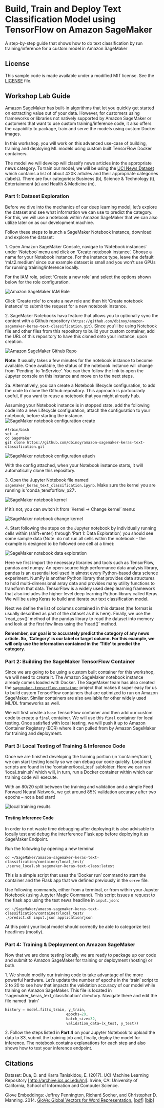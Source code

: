 # Build, Train and Deploy Text Classification Model using TensorFlow on Amazon SageMaker
 A step-by-step guide that shows how to do text classification by run training/inference for a custom model in Amazon SageMaker

## License
This sample code is made available under a modified MIT license. See the [LICENSE](LICENSE) file.


## Workshop Lab Guide

Amazon SageMaker has built-in algorithms that let you quickly get started on extracting value out of your data. However, for customers using frameworks or libraries not natively supported by Amazon SageMaker or customers that want to use custom training/inference code, it also offers the capability to package, train and serve the models using custom Docker images.

In this workshop, you will work on this advanced use-case of building, training and deploying ML models using custom built TensorFlow Docker containers.

The model we will develop will classify news articles into the appropriate news category. To train our model, we will be using the [UCI News Dataset](https://archive.ics.uci.edu/ml/datasets/News+Aggregator) which contains a list of about 420K articles and their appropriate categories (labels). There are four categories: Business (b), Science & Technology (t), Entertainment (e) and Health & Medicine (m).

### Part 1: Dataset Exploration

Before we dive into the mechanics of our deep learning model, let’s explore the dataset and see what information we can use to predict the category. For this, we will use a notebook within Amazon SageMaker that we can also utilize later on as our development machine.

Follow these steps to launch a SageMaker Notebook Instance, download and explore the dataset:

1\.	Open Amazon SageMaker Console, navigae to ‘Notebook instances‘ under ‘Noteboo‘ menu and click on ‘Create notebook instance’. Choose a name for your Notebook instance. For the instance type, leave the default ‘ml.t2.medium’ since our example dataset is small and you won’t use GPUs for running training/inference locally.

For the IAM role, select ‘Create a new role’ and select the options shown below for the role configuration.

![Amazon SageMaker IAM Role](/images/sm-keras-1.png)

Click ‘Create role’ to create a new role and then hit ‘Create notebook instance’ to submit the request for a new notebook instance.

2\. SageMaker Notebooks hava feature that allows you to optionally sync the content with a Github repository (`https://github.com/dbinoy/amazon-sagemaker-keras-text-classification.git`). Since you'll be using Notebook file and other files from this repository to build your custom container, add the URL of this repository to have this cloned onto your instance, upon creation.


![Amazon SageMaker Github Repo](/images/sm-keras-2.png)


**Note:** It usually takes a few minutes for the notebook instance to become available. Once available, the status of the notebook instance will change from ‘Pending’ to ‘InService’. You can then follow the link to open the Jupyter console on this instance and move on to the next steps.

2a\. Alternatively, you can create a Notebook lifecycle configuration, to add the code to clone the Github repository. This approach is partocularly useful, if you want to reuse a notebook that you might already hub.

Assuming your Notebook instance is in stopped state, add the following code into a new Lifecycle configuration, attach the configuration to your notebook, before starting the instance.
![SageMaker notebook configuration create](/images/sm-keras-2a.png)


```
#!/bin/bash
set -e
cd SageMaker
git clone https://github.com/dbinoy/amazon-sagemaker-keras-text-classification.git

```

![SageMaker notebook configuration attach](/images/sm-keras-2b.png)

With the config attached, when your Notebook instance starts, it will automatically clone this repository.


3\.	Open the Jupyter Notebook file named `sagemaker_keras_text_classification.ipynb`. Make sure the kernel you are running is ‘conda_tensforflow_p27’.

![SageMaker notebook kernel](/images/sm-keras-3.png)

If it’s not, you can switch it from ‘Kernel -> Change kernel’ menu:

![SageMaker notebook change kernel](/images/sm-keras-4.png)


4\.	Start following the steps on the Jupyter notebook by individually running cells within (shift+enter) through ‘Part 1: Data Exploration’, you should see some sample data (Note: do not run all cells within the notebook – the example is designed to be followed one cell at a time):

![SageMaker notebook data exploration](/images/sm-keras-5.png)

Here we first import the necessary libraries and tools such as TensorFlow, pandas and numpy. An open-source high performance data analysis library, pandas is an essential tool used in almost every Python-based data science experiment. NumPy is another Python library that provides data structures to hold multi-dimensional array data and provides many utility functions to transform that data. TensorFlow is a widely used deep learning framework that also includes the higher-level deep learning Python library called Keras. We will be using Keras to build and iterate our text classification model.

Next we define the list of columns contained in this dataset (the format is usually described as part of the dataset as it is here). Finally, we use the ‘read_csv()’ method of the pandas library to read the dataset into memory and look at the first few lines using the ‘head()’ method.

**Remember, our goal is to accurately predict the category of any news article. So, ‘Category’ is our label or target column. For this example, we will only use the information contained in the ‘Title’ to predict the category.**

### Part 2: Building the SageMaker TensorFlow Container

Since we are going to be using a custom built container for this workshop, we will need to create it. The Amazon SageMaker notebook instance already comes loaded with Docker. The SageMaker team has also created the [`sagemaker-tensorflow-container`](https://github.com/aws/sagemaker-tensorflow-container) project that makes it super easy for us to build custom TensorFlow containers that are optimized to run on Amazon SageMaker. Similar containers are also available for other widely used ML/DL frameworks as well.

We will first create a `base` TensorFlow container and then add our custom code to create a `final` container. We will use this `final` container for local testing. Once satisfied with local testing, we will push it up to Amazon Container Registery (ECR) where it can pulled from by Amazon SageMaker for training and deployment.


### Part 3: Local Testing of Training & Inference Code

Once we are finished developing the training portion (in ‘container/train’), we can start testing locally so we can debug our code quickly. Local test scripts are found in the ‘container/local_test’ subfolder. Here we can run ‘local_train.sh’ which will, in turn, run a Docker container within which our training code will execute.

With an 80/20 split between the training and validation and a simple Feed Forward Neural Network, we get around 85% validation accuracy after two epochs – not a bad start!

![local training results](/images/sm-keras-6.png)

#### Testing Inference Code

In order to not waste time debugging after deploying it is also advisable to locally test and debug the interference Flask app before deploying it as SageMaker Endpoint.

Run the following by opening a new terminal
```
cd ~/SageMaker/amazon-sagemaker-keras-text-classification/container/local_test/
./serve_local.sh sagemaker-keras-text-class:latest
```

This is a simple script that uses the ‘Docker run’ command to start the container and the Flask app that we defined previously in the `serve` file.


Use following commands, either from a terminal, or from within your Jupyter Notebook (using Jupyter Magic Command). This script issues a request to the flask app using the test news headline in `input.json`:

```
cd ~/SageMaker/amazon-sagemaker-keras-text-classification/container/local_test/
./predict.sh input.json application/json
```

At this point your local model should correctly be able to categorize test headlines (mostly).

### Part 4: Training & Deployment on Amazon SageMaker

Now that we are done testing locally, we are ready to package up our code and submit to Amazon SageMaker for training or deployment (hosting) or both.

1\. We should modify our training code to take advantage of the more powerful hardware. Let’s update the number of epochs in the ‘train’ script to 2 to 20 to see how that impacts the validation accuracy of our model while training on Amazon SageMaker. This file is located in 'sagemaker_keras_text_classification' directory. Navigate there and edit the file named 'train'

```python
history = model.fit(x_train, y_train,
                            epochs=20,
                            batch_size=32,
                            validation_data=(x_test, y_test))

```

2\. Follow the steps listed in **Part 4** on your Jupyter Notebook to upload the data to S3, submit the training job and, finally, deploy the model for inference. The notebook contains explanations for each step and also shows how to test your inference endpoint.


## Citations

Dataset: Dua, D. and Karra Taniskidou, E. (2017). UCI Machine Learning Repository [http://archive.ics.uci.edu/ml]. Irvine, CA: University of California, School of Information and Computer Science.

Glove Embeddings: Jeffrey Pennington, Richard Socher, and Christopher D. Manning. 2014. [GloVe: Global Vectors for Word Representation.](https://nlp.stanford.edu/pubs/glove.pdf) [[pdf](https://nlp.stanford.edu/pubs/glove.pdf)] [[bib](https://nlp.stanford.edu/pubs/glove.bib)]


